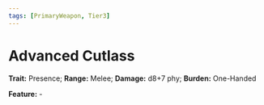 ```yaml
---
tags: [PrimaryWeapon, Tier3]
---
```

# Advanced Cutlass

**Trait:** Presence; **Range:** Melee; **Damage:** d8+7 phy; **Burden:** One-Handed

**Feature:** -
